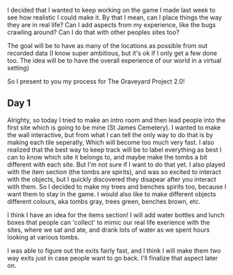 I decided that I wanted to keep working on the game I made last week to see how realistic I could make it. By that I mean, can I place things the way they are in real life? Can I add aspects from my experience, like the bugs crawling around? Can I do that with other peoples sites too?

The goal will be to have as many of the locations as possible from out recorded data (I know super ambitious, but it's ok if I only get a few done too. The idea will be to have the overall experience of our world in a virtual setting)

So I present to you my process for The Graveyard Project 2.0!

## Day 1

Alrighty, so today I tried to make an intro room and then lead people into the first site which is going to be mine (St James Cemetery). 
I wanted to make the wall interactive, but from what I can tell the only way to do that is by making each tile seperatly, Which will become too much very fast. 
I also realized that the best way to keep track will be to label everything as best I can to know which site it belongs to, and maybe make the tombs a bit different with each site. But I'm not sure if I want to do that yet.
I also played with the item section (the tombs are spirits), and was so excited to interact with the objects, but I quickly discovered they disapear after you interact with them. So I decided to make my trees and benches spirits too, because I want them to stay in the game. 
I would also like to make different objects different colours, aka tombs gray, trees green, benches brown, etc. 

I think I have an idea for the items section! I will add water bottles and lunch boxes that people can 'collect' to mimic our real life exerience with the sites, where we sat and ate, and drank lots of water as we spent hours looking at various tombs.

I was able to figure out the exits fairly fast, and I think I will make them two way exits just in case people want to go back. I'll finalize that aspect later on.
